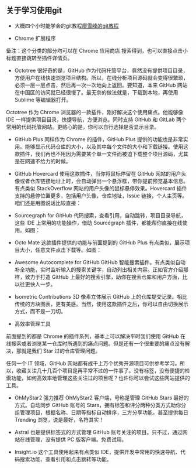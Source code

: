 ## 关于学习使用git

- 大概四个小时能学会的git教程[廖雪峰的git教程](https://www.liaoxuefeng.com/wiki/896043488029600)



- Chrome 扩展程序

备注：这个分类的部分均可以在 Chrome 应用商店 搜索得到，也可以直接点击小标题直接跳转至插件详情页。

  - Octotree
很好奇的是，GitHub 作为代码托管平台，竟然没有提供项目目录，方便用户在线快速浏览项目结构。所以，在线分析项目源码就会变得很繁琐，必须一层一层点击，然后再一次一次地向上返回。要知道，本来 GitHub 网站在中国区的访问就已经很慢了。最无奈的做法就是，下载到本地，再使用 Sublime 等编辑器打开。

Octotree 作为 Chrome 浏览器的一款插件，刚好解决这个使用痛点。他能够像 IDE 一样提供项目目录，快捷导航，方便浏览。同时支持 GitHub 和 GitLab 两个常用的代码托管网站。更贴心的是，你可以自行选择是否显示目录。



 - GitHub Plus
同样作为 Chrome 的插件，GitHub Plus 提供的功能也是非常实用。能够显示代码仓库的大小，以及其中每个文件的大小和下载链接。使用这款插件，我们再也不用因为需要某个单一文件而被迫下载整个项目源码，尤其是在网速不给力的时候。





 - GitHub Hovercard
使用这款插件，当你将鼠标停留在 GitHub 网站的用户头像或者仓库链接地址上时，会自动弹出一个悬浮框，带你提前预览基本信息。有点类似 StackOverflow 网站的用户头像的鼠标悬停效果。Hovercard 插件支持的悬停位置更多，包括用户头像，仓库地址，Issue 链接，个人主页等。咱们还是用图说话比较直接：











 - Sourcegraph for GitHub
代码搜索，查看引用，自动跳转，项目目录导航，这些 IDE 上常用的功能操作，借助 Sourcegraph 插件，都能帮你直接在线使用。如图：







 - Octo Mate
这款插件提供的功能与前面提到的 GitHub Plus 有点类似，展示项目大小，任意文件点击下载等。如图：





 - Awesome Autocomplete for GitHub
GitHub 智能搜索插件。有点类似自动补全功能，实时监听输入的搜索关键字，自动列出相关内容。正如官方介绍那样，致力于打造 GitHub 上最好的搜索引擎，助你在搜索仓库和用户方面，比以往更快人一步。





 - Isometric Contributions
3D 像素立体展示 GitHub 上的仓库提交记录。相比传统的方块图表，更有美感。当然，使用这款插件之后，你可以自由切换展示方式，而不是一刀切。



- 高效率管理工具

前面提到的都是 Chrome 的插件系列，基本上可以解决平时我们使用 GitHub 在线搜索或者浏览某一仓库时所遇到的痛点问题。但是还有一个很重要的痛点没有解决，那就是我们 Star 过的仓库管理问题。

任何一个 IT 领域，GitHub 网站都有成千上万个优秀开源项目可供参考学习。所以，收藏关注几十几百个项目是再平常不过的一件事了。没有标签，没有便捷的检索功能，如何高效率地管理这些关注过的项目呢？也许你可以尝试这些网站提供的工具。

 - OhMyStar2
强力推荐 OhMyStar2 客户端，号称是管理 GitHub Stars 最好的方式。自动同步 GitHub 账号的 Stars，拥有标签和评分两种分类方式助你分组管理项目，根据名称、日期等指标自动排序，三方分享功能，甚至提供每日 Trending 浏览，说是最好，名符其实！



 - Astral
也是提供标签式的方式管理 GitHub 账号关注的项目。只不过，通过网站在线管理，没有提供 PC 版客户端。免费试用。



 - Insight.io
这个工具使用起来有点类似 IDE，提供开发中常用的快速导航、代码搜索功能、查看引用和点击跳转等功能。
